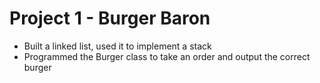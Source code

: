 # Project 1 - Burger Baron
* Built a linked list, used it to implement a stack
* Programmed the Burger class to take an order and output the correct burger
